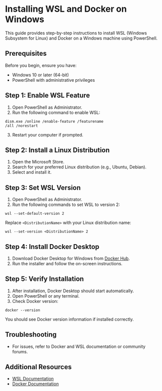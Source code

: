 # Installing WSL and Docker on Windows

This guide provides step-by-step instructions to install WSL (Windows Subsystem for Linux) and Docker on a Windows machine using PowerShell.

## Prerequisites

Before you begin, ensure you have:
- Windows 10 or later (64-bit)
- PowerShell with administrative privileges

## Step 1: Enable WSL Feature

1. Open PowerShell as Administrator.
2. Run the following command to enable WSL:

```
dism.exe /online /enable-feature /featurename
/all /norestart
```


3. Restart your computer if prompted.

## Step 2: Install a Linux Distribution

1. Open the Microsoft Store.
2. Search for your preferred Linux distribution (e.g., Ubuntu, Debian).
3. Select and install it.

## Step 3: Set WSL Version

1. Open PowerShell as Administrator.
2. Run the following commands to set WSL to version 2:

```
wsl --set-default-version 2
```

Replace `<DistributionName>` with your Linux distribution name:

```
wsl --set-version <DistributionName> 2
```

## Step 4: Install Docker Desktop

1. Download Docker Desktop for Windows from [Docker Hub](https://hub.docker.com/).
2. Run the installer and follow the on-screen instructions.

## Step 5: Verify Installation

1. After installation, Docker Desktop should start automatically.
2. Open PowerShell or any terminal.
3. Check Docker version:

```
docker --version
```


You should see Docker version information if installed correctly.

## Troubleshooting

- For issues, refer to Docker and WSL documentation or community forums.

## Additional Resources

- [WSL Documentation](https://docs.microsoft.com/en-us/windows/wsl/)
- [Docker Documentation](https://docs.docker.com/)
